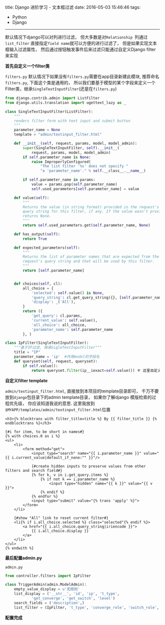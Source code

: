 title: Django 进阶学习 - 文本框过滤
date: 2016-05-03 15:46:46
tags:
- Python
- Django
---

默认情况下django可以对列进行过滤， 但大多数是对`Relationship `列通过`list_filter` 直接指定`field name`就可以方便的进行过滤了， 但是如果实现文本框输入过滤属性， 然后通过按钮触发事件后来过滤只能通过自定义Django filter来实现

**首先自定义一个filter类**

`filters.py` 默认情况下如果没有`filters.py`需要在app目录新建此模块, 推荐命名`filters.py`, 下面这个类是通用的， 所以我们要基于模型的某个字段来定义一个Filter类，继承`SingleTextInputFilter`(还是在`filters.py`)

```python
from django.contrib.admin import ListFilter
from django.utils.translation import ugettext_lazy as _

class SingleTextInputFilter(ListFilter):
    """
    renders filter form with text input and submit button
    """
    parameter_name = None
    template = "admin/textinput_filter.html"

    def __init__(self, request, params, model, model_admin):
        super(SingleTextInputFilter, self).__init__(
            request, params, model, model_admin)
        if self.parameter_name is None:
            raise ImproperlyConfigured(
                "The list filter '%s' does not specify "
                "a 'parameter_name'." % self.__class__.__name__)

        if self.parameter_name in params:
            value = params.pop(self.parameter_name)
            self.used_parameters[self.parameter_name] = value

    def value(self):
        """
        Returns the value (in string format) provided in the request's
        query string for this filter, if any. If the value wasn't provided then
        returns None.
        """
        return self.used_parameters.get(self.parameter_name, None)

    def has_output(self):
        return True

    def expected_parameters(self):
        """
        Returns the list of parameter names that are expected from the
        request's query string and that will be used by this filter.
        """
        return [self.parameter_name]


    def choices(self, cl):
        all_choice = {
            'selected': self.value() is None,
            'query_string': cl.get_query_string({}, [self.parameter_name]),
            'display': _('All'),
        }
        return ({
            'get_query': cl.params,
            'current_value': self.value(),
            'all_choice': all_choice,
            'parameter_name': self.parameter_name
        }, )

class IpFilter(SingleTextInputFilter):
    """基于IP过滤, 继承SigleTextInputFilter"""
    title = "IP"
    parameter_name = 'ip'  #作用model的字段名
    def queryset(self, request, queryset):
        if self.value():
            return queryset.filter(ip__iexact=self.value()) ＃ 这里自定义过滤条件. self.value() 是文本框输入的值.
```


**自定义filter template**

`admin/textinput_filter.html`, 直接放到本项目的template目录即可， 千万不要放到`django`包目录下的admin template目录， 如果你了解django 模版检索的过程优先级， 你应该知道我说的意思. 这里我放到`$MYAPP/templates/admin/textinput_filter.html`位置

```vbscript-html
<h3>{% blocktrans with filter_title=title %} By {{ filter_title }} {% endblocktrans %}</h3>

{#i for item, to be short in names#}
{% with choices.0 as i %}
<ul>
    <li>
        <form method="get">
            <input type="search" name="{{ i.parameter_name }}" value="{{ i.current_value|default_if_none:"" }}"/>

            {#create hidden inputs to preserve values from other filters and search field#}
            {% for k, v in i.get_query.items %}
                {% if not k == i.parameter_name %}
                    <input type="hidden" name="{{ k }}" value="{{ v }}">
                {% endif %}
            {% endfor %}
            <input type="submit" value="{% trans 'apply' %}">
        </form>
    </li>

    {#show "All" link to reset current filter#}
    <li{% if i.all_choice.selected %} class="selected"{% endif %}>
        <a href="{{ i.all_choice.query_string|iriencode }}">
            {{ i.all_choice.display }}
        </a>
    </li>
</ul>
{% endwith %}
```

**最后配置admin.py**

`admin.py`

```python
from controller.filters import IpFilter

class TriggerAdmin(admin.ModelAdmin):
    empty_value_display = u'无规则'
    list_display = ('__str__', 'id', 'ip', 't_type',
            'get_converge', 'get_switch', 'level')
    search_fields = ('description',)
    list_filter = (IpFilter, 't_type', 'converge_role', 'switch_role', 'level') # 直接把IpFilter类写进去
```

**配置完成**




